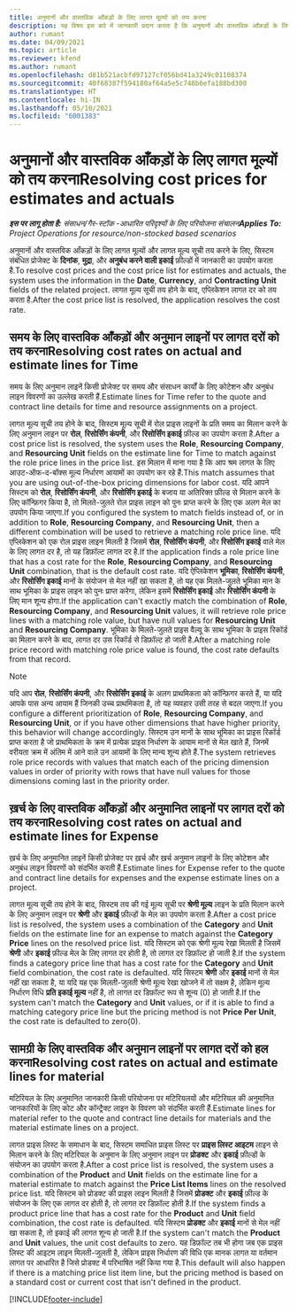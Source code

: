 ```yaml
---
title: अनुमानों और वास्तविक आँकड़ों के लिए लागत मूल्यों को तय करना
description: यह विषय इस बारे में जानकारी प्रदान करता है कि अनुमानों और वास्तविक आँकड़ों के लिए लागत मूल्य कैसे तय किए जाते हैं.
author: rumant
ms.date: 04/09/2021
ms.topic: article
ms.reviewer: kfend
ms.author: rumant
ms.openlocfilehash: d81b521acbfd97127cf056bd41a3249c01108374
ms.sourcegitcommit: 40f68387f594180af64a5e5c748b6efa188bd300
ms.translationtype: HT
ms.contentlocale: hi-IN
ms.lasthandoff: 05/10/2021
ms.locfileid: "6001383"
---
```

# <a name="resolving-cost-prices-for-estimates-and-actuals"></a><span data-ttu-id="17fa4-103">अनुमानों और वास्तविक आँकड़ों के लिए लागत मूल्यों को तय करना</span><span class="sxs-lookup"><span data-stu-id="17fa4-103">Resolving cost prices for estimates and actuals</span></span>

<span data-ttu-id="17fa4-104">_**इस पर लागू होता है:** संसाधन/गैर-स्टॉक -आधारित परिदृश्यों के लिए परियोजना संचालन_</span><span class="sxs-lookup"><span data-stu-id="17fa4-104">_**Applies To:** Project Operations for resource/non-stocked based scenarios_</span></span>

<span data-ttu-id="17fa4-105">अनुमानों और वास्तविक आँकड़ों के लिए लागत मूल्यों और लागत मूल्य सूची तय करने के लिए, सिस्टम संबंधित प्रोजेक्ट के **दिनांक**, **मुद्रा**, और **अनुबंध करने वाली इकाई** फ़ील्डों में जानकारी का उपयोग करता है.</span><span class="sxs-lookup"><span data-stu-id="17fa4-105">To resolve cost prices and the cost price list for estimates and actuals, the system uses the information in the **Date**, **Currency**, and **Contracting Unit** fields of the related project.</span></span> <span data-ttu-id="17fa4-106">लागत मूल्य सूची तय होने के बाद, एप्लिकेशन लागत दर को तय करता है.</span><span class="sxs-lookup"><span data-stu-id="17fa4-106">After the cost price list is resolved, the application resolves the cost rate.</span></span>

## <a name="resolving-cost-rates-on-actual-and-estimate-lines-for-time"></a><span data-ttu-id="17fa4-107">समय के लिए वास्तविक आँकड़ों और अनुमान लाइनों पर लागत दरों को तय करना</span><span class="sxs-lookup"><span data-stu-id="17fa4-107">Resolving cost rates on actual and estimate lines for Time</span></span>

<span data-ttu-id="17fa4-108">समय के लिए अनुमान लाइनें किसी प्रोजेक्ट पर समय और संसाधन कार्यों के लिए कोटेशन और अनुबंध लाइन विवरणों का उल्लेख करती हैं.</span><span class="sxs-lookup"><span data-stu-id="17fa4-108">Estimate lines for Time refer to the quote and contract line details for time and resource assignments on a project.</span></span>

<span data-ttu-id="17fa4-109">लागत मूल्य सूची तय होने के बाद, सिस्टम मूल्य सूची में रोल प्राइस लाइनों के प्रति समय का मिलान करने के लिए अनुमान लाइन पर **रोल**, **रिसोर्सिंग कंपनी**, और **रिसोर्सिंग इकाई** फ़ील्ड का उपयोग करता है.</span><span class="sxs-lookup"><span data-stu-id="17fa4-109">After a cost price list is resolved, the system uses the **Role**, **Resourcing Company**, and **Resourcing Unit** fields on the estimate line for Time to match against the role price lines in the price list.</span></span> <span data-ttu-id="17fa4-110">इस मिलान में माना गया है कि आप श्रम लागत के लिए आउट-ऑफ-द-बॉक्स मूल्य निर्धारण आयामों का उपयोग कर रहे हैं.</span><span class="sxs-lookup"><span data-stu-id="17fa4-110">This match assumes that you are using out-of-the-box pricing dimensions for labor cost.</span></span> <span data-ttu-id="17fa4-111">यदि आपने सिस्टम को **रोल**, **रिसोर्सिंग कंपनी**, और **रिसोर्सिंग इकाई** के बजाय या अतिरिक्त फ़ील्ड से मिलान करने के लिए कॉन्फ़िगर किया है, तो मिलते-जुलते रोल प्राइस लाइन को पुनः प्राप्त करने के लिए एक अलग मेल का उपयोग किया जाएगा.</span><span class="sxs-lookup"><span data-stu-id="17fa4-111">If you configured the system to match fields instead of, or in addition to **Role**, **Resourcing Company**, and **Resourcing Unit**, then a different combination will be used to retrieve a matching role price line.</span></span> <span data-ttu-id="17fa4-112">यदि एप्लिकेशन को एक रोल प्राइस लाइन मिलती है जिसमें **रोल**, **रिसोर्सिंग कंपनी**, और **रिसोर्सिंग इकाई** वाले मेल के लिए लागत दर है, तो यह डिफ़ॉल्ट लागत दर है.</span><span class="sxs-lookup"><span data-stu-id="17fa4-112">If the application finds a role price line that has a cost rate for the **Role**, **Resourcing Company**, and **Resourcing Unit** combination, that is the default cost rate.</span></span> <span data-ttu-id="17fa4-113">यदि ऐप्लिकेशन **भूमिका**, **रिसोर्सिंग कंपनी**, और **रिसोर्सिंग इकाई** मानों के संयोजन से मेल नहीं खा सकता है, तो यह एक मिलते-जुलते भूमिका मान के साथ भूमिका के प्राइस लाइन को पुनः प्राप्त करेगा, लेकिन इसमें **रिसोर्सिंग इकाई** और **रिसोर्सिंग कंपनी** के लिए मान शून्य होगा.</span><span class="sxs-lookup"><span data-stu-id="17fa4-113">If the application can't exactly match the combination of **Role**, **Resourcing Company**, and **Resourcing Unit** values, it will retrieve role price lines with a matching role value, but have null values for **Resourcing Unit** and **Resourcing Company**.</span></span> <span data-ttu-id="17fa4-114">भूमिका के मिलते-जुलते प्राइस वैल्यू के साथ भूमिका के प्राइस रिकॉर्ड का मिलान करने के बाद, लागत दर उस रिकॉर्ड से डिफ़ॉल्ट हो जाती है.</span><span class="sxs-lookup"><span data-stu-id="17fa4-114">After a matching role price record with matching role price value is found, the cost rate defaults from that record.</span></span> 

> [!NOTE]
> <span data-ttu-id="17fa4-115">यदि आप **रोल**, **रिसोर्सिंग कंपनी**, और **रिसोर्सिंग इकाई** के अलग प्राथमिकता को कॉन्फ़िगर करते हैं, या यदि आपके पास अन्य आयाम हैं जिनकी उच्च प्राथमिकता है, तो यह व्यवहार उसी तरह से बदल जाएगा.</span><span class="sxs-lookup"><span data-stu-id="17fa4-115">If you configure a different prioritization of **Role**, **Resourcing Company**, and **Resourcing Unit**, or if you have other dimensions that have higher priority, this behavior will change accordingly.</span></span> <span data-ttu-id="17fa4-116">सिस्टम उन मानों के साथ भूमिका का प्राइस रिकॉर्ड प्राप्त करता है जो प्राथमिकता के क्रम में प्रत्येक प्राइस निर्धारण के आयाम मानों से मेल खाते हैं, जिनमें वरीयता क्रम में अंतिम में आने वाले उन आयामों के लिए मान्य शून्य होते हैं.</span><span class="sxs-lookup"><span data-stu-id="17fa4-116">The system retrieves role price records with values that match each of the pricing dimension values in order of priority with rows that have null values for those dimensions coming last in the priority order.</span></span>

## <a name="resolving-cost-rates-on-actual-and-estimate-lines-for-expense"></a><span data-ttu-id="17fa4-117">ख़र्च के लिए वास्तविक आँकड़ों और अनुमानित लाइनों पर लागत दरों को तय करना</span><span class="sxs-lookup"><span data-stu-id="17fa4-117">Resolving cost rates on actual and estimate lines for Expense</span></span>

<span data-ttu-id="17fa4-118">ख़र्च के लिए अनुमानित लाइनें किसी प्रोजेक्ट पर ख़र्च और ख़र्च अनुमान लाइनों के लिए कोटेशन और अनुबंध लाइन विवरणों को संदर्भित करती हैं.</span><span class="sxs-lookup"><span data-stu-id="17fa4-118">Estimate lines for Expense refer to the quote and contract line details for expenses and the expense estimate lines on a project.</span></span>

<span data-ttu-id="17fa4-119">लागत मूल्य सूची तय होने के बाद, सिस्टम तय की गई मूल्य सूची पर **श्रेणी मूल्य** लाइन के प्रति मिलान करने के लिए अनुमान लाइन पर **श्रेणी** और **इकाई** फ़ील्डों के मेल का उपयोग करता है.</span><span class="sxs-lookup"><span data-stu-id="17fa4-119">After a cost price list is resolved, the system uses a combination of the **Category** and **Unit** fields on the estimate line for an expense to match against the **Category Price** lines on the resolved price list.</span></span> <span data-ttu-id="17fa4-120">यदि सिस्टम को एक श्रेणी मूल्य रेखा मिलती है जिसमें **श्रेणी** और **इकाई** फ़ील्ड मेल के लिए लागत दर होती है, तो लागत दर डिफ़ॉल्ट हो जाती है.</span><span class="sxs-lookup"><span data-stu-id="17fa4-120">If the system finds a category price line that has a cost rate for the **Category** and **Unit** field combination, the cost rate is defaulted.</span></span> <span data-ttu-id="17fa4-121">यदि सिस्टम **श्रेणी** और **इकाई** मानों से मेल नहीं खा सकता है, या यदि यह एक मिलती-जुलती श्रेणी मूल्य रेखा खोजने में तो सक्षम है, लेकिन मूल्य निर्धारण विधि **प्रति इकाई मूल्य** नहीं है, तो लागत दर डिफ़ॉल्ट रूप से शून्य (0) हो जाती है.</span><span class="sxs-lookup"><span data-stu-id="17fa4-121">If the system can't match the **Category** and **Unit** values, or if it is able to find a matching category price line but the pricing method is not **Price Per Unit**, the cost rate is defaulted to zero(0).</span></span>

## <a name="resolving-cost-rates-on-actual-and-estimate-lines-for-material"></a><span data-ttu-id="17fa4-122">सामग्री के लिए वास्तविक और अनुमान लाइनों पर लागत दरों को हल करना</span><span class="sxs-lookup"><span data-stu-id="17fa4-122">Resolving cost rates on actual and estimate lines for material</span></span>

<span data-ttu-id="17fa4-123">मटिरियल के लिए अनुमानित जानकारी किसी परियोजना पर मटिरियलयों और मटिरियल की अनुमानित जानकारियों के लिए कोट और कॉन्ट्रैक्ट लाइन के विवरण को संदर्भित करती हैं.</span><span class="sxs-lookup"><span data-stu-id="17fa4-123">Estimate lines for material refer to the quote and contract line details for materials and the material estimate lines on a project.</span></span>

<span data-ttu-id="17fa4-124">लागत प्राइस लिस्ट के समाधान के बाद, सिस्टम समाधित प्राइस लिस्ट पर **प्राइस लिस्ट आइटम** लाइन से मिलान करने के लिए मटिरियल के अनुमान के लिए अनुमान लाइन पर **प्रोडक्ट** और **इकाई** फ़ील्डों के संयोजन का उपयोग करता है.</span><span class="sxs-lookup"><span data-stu-id="17fa4-124">After a cost price list is resolved, the system uses a combination of the **Product** and **Unit** fields on the estimate line for a material estimate to match against the **Price List Items** lines on the resolved price list.</span></span> <span data-ttu-id="17fa4-125">यदि सिस्टम को प्रोडक्ट की प्राइस लाइन मिलती है जिसमें **प्रोडक्ट** और **इकाई** फ़ील्ड के संयोजन के लिए एक लागत दर होती है, तो लागत दर डिफ़ॉल्ट होती है.</span><span class="sxs-lookup"><span data-stu-id="17fa4-125">If the system finds a product price line that has a cost rate for the **Product** and **Unit** field combination, the cost rate is defaulted.</span></span> <span data-ttu-id="17fa4-126">यदि सिस्टम **प्रोडक्ट** और **इकाई** मानों से मेल नहीं खा सकता है, तो इकाई की लागत शून्य हो जाती है.</span><span class="sxs-lookup"><span data-stu-id="17fa4-126">If the system can't match the **Product** and **Unit** values, the unit cost defaults to zero.</span></span> <span data-ttu-id="17fa4-127">यह डिफ़ॉल्ट तब भी होगा जब एक प्राइस लिस्ट की आइटम लाइन मिलती-जुलती है, लेकिन प्राइस निर्धारण की विधि एक मानक लागत या वर्तमान लागत पर आधारित है जिसे प्रोडक्ट में परिभाषित नहीं किया गया है.</span><span class="sxs-lookup"><span data-stu-id="17fa4-127">This default will also happen if there is a matching price list item line, but the pricing method is based on a standard cost or current cost that isn't defined in the product.</span></span>

[!INCLUDE[footer-include](../includes/footer-banner.md)]
